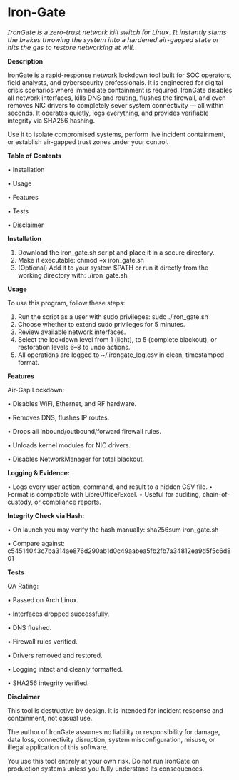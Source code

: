 # Iron-Gate
𝘐𝘳𝘰𝘯𝘎𝘢𝘵𝘦 𝘪𝘴 𝘢 𝘻𝘦𝘳𝘰-𝘵𝘳𝘶𝘴𝘵 𝘯𝘦𝘵𝘸𝘰𝘳𝘬 𝘬𝘪𝘭𝘭 𝘴𝘸𝘪𝘵𝘤𝘩 𝘧𝘰𝘳 𝘓𝘪𝘯𝘶𝘹. 𝘐𝘵 𝘪𝘯𝘴𝘵𝘢𝘯𝘵𝘭𝘺 𝘴𝘭𝘢𝘮𝘴 𝘵𝘩𝘦 𝘣𝘳𝘢𝘬𝘦𝘴 𝘵𝘩𝘳𝘰𝘸𝘪𝘯𝘨 𝘵𝘩𝘦 𝘴𝘺𝘴𝘵𝘦𝘮 𝘪𝘯𝘵𝘰 𝘢 𝘩𝘢𝘳𝘥𝘦𝘯𝘦𝘥 𝘢𝘪𝘳-𝘨𝘢𝘱𝘱𝘦𝘥 𝘴𝘵𝘢𝘵𝘦 𝘰𝘳 𝘩𝘪𝘵𝘴 𝘵𝘩𝘦 𝘨𝘢𝘴 𝘵𝘰 𝘳𝘦𝘴𝘵𝘰𝘳𝘦 𝘯𝘦𝘵𝘸𝘰𝘳𝘬𝘪𝘯𝘨 𝘢𝘵 𝘸𝘪𝘭𝘭.

**Description**

IronGate is a rapid-response network lockdown tool built for SOC operators, field analysts, and cybersecurity professionals. It is engineered for digital crisis scenarios where immediate containment is required. IronGate disables all network interfaces, kills DNS and routing, flushes the firewall, and even removes NIC drivers to completely sever system connectivity — all within seconds. It operates quietly, logs everything, and provides verifiable integrity via SHA256 hashing.

Use it to isolate compromised systems, perform live incident containment, or establish air-gapped trust zones under your control.

**Table of Contents**

• Installation

• Usage

• Features

• Tests

• Disclaimer

**Installation**

1. Download the iron_gate.sh script and place it in a secure directory.
2. Make it executable: chmod +x iron_gate.sh
3. (Optional) Add it to your system $PATH or run it directly from the working directory with: ./iron_gate.sh

**Usage**

To use this program, follow these steps:

1. Run the script as a user with sudo privileges: sudo ./iron_gate.sh
2. Choose whether to extend sudo privileges for 5 minutes.
3. Review available network interfaces.
4. Select the lockdown level from 1 (light), to 5 (complete blackout), or restoration levels 6–8 to undo actions.
5. All operations are logged to ~/.irongate_log.csv in clean, timestamped format.

**Features**

Air-Gap Lockdown:

• Disables WiFi, Ethernet, and RF hardware.

• Removes DNS, flushes IP routes.

• Drops all inbound/outbound/forward firewall rules.

• Unloads kernel modules for NIC drivers.

• Disables NetworkManager for total blackout.

**Logging & Evidence:**

• Logs every user action, command, and result to a hidden CSV file.
• Format is compatible with LibreOffice/Excel.
• Useful for auditing, chain-of-custody, or compliance reports.

**Integrity Check via Hash:**

• On launch you may verify the hash manually: sha256sum iron_gate.sh

• Compare against: c54514043c7ba314ae876d290ab1d0c49aabea5fb2fb7a34812ea9d5f5c6d801

**Tests**

QA Rating: 

• Passed on Arch Linux.

• Interfaces dropped successfully.

• DNS flushed.

• Firewall rules verified.

• Drivers removed and restored.

• Logging intact and cleanly formatted.

• SHA256 integrity verified.

**Disclaimer**

This tool is destructive by design. It is intended for incident response and containment, not casual use.

The author of IronGate assumes no liability or responsibility for damage, data loss, connectivity disruption, system misconfiguration, misuse, or illegal application of this software.

You use this tool entirely at your own risk. Do not run IronGate on production systems unless you fully understand its consequences.
